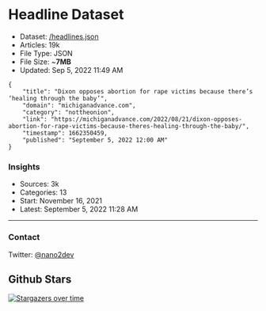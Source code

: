 # Headline Dataset

- Dataset: [/headlines.json](https://raw.githubusercontent.com/fwd/news/master/headlines.json) 
- Articles: 19k
- File Type: JSON
- File Size: ~**7MB**
- Updated: Sep 5, 2022 11:49 AM

```
{
    "title": "Dixon opposes abortion for rape victims because there’s ‘healing through the baby’",
    "domain": "michiganadvance.com",
    "category": "nottheonion",
    "link": "https://michiganadvance.com/2022/08/21/dixon-opposes-abortion-for-rape-victims-because-theres-healing-through-the-baby/",
    "timestamp": 1662350459,
    "published": "September 5, 2022 12:00 AM"
}
```

### Insights

- Sources: 3k
- Categories: 13
- Start: November 16, 2021
- Latest: September 5, 2022 11:28 AM

---

### Contact 

Twitter: [@nano2dev](https://twitter.com/nano2dev)

## Github Stars

[![Stargazers over time](https://starchart.cc/fwd/news.svg)](https://starchart.cc/fwd/news)
